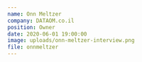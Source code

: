 ```yaml
---
name: Onn Meltzer
company: DATAOM.co.il
position: Owner
date: 2020-06-01 19:00:00
image: uploads/onn-meltzer-interview.png
file: onnmeltzer
---
```


